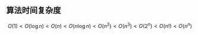 ## 算法时间复杂度

$$
O\left ( 1 \right )< O\left ( \log n \right )< O\left ( n \right )< O\left ( n\log n \right )< O\left ( n^{2} \right )< O\left ( n^{3} \right )< O\left ( 2^{n} \right )< O\left ( n! \right )< O\left ( n^{n} \right )
$$

